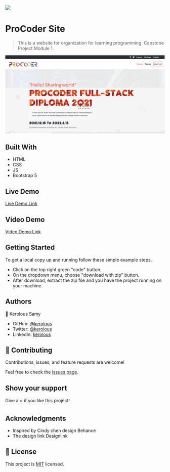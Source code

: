 ![](https://img.shields.io/badge/Microverse-blueviolet)

# ProCoder Site

> This is a website for organization for learning programming. Capstone Project Module 1.

![screenshot](./app_screenshot.png)


## Built With

- HTML
- CSS
- JS
- Bootstrap 5

## Live Demo
[Live Demo Link](https://keroloussamy.github.io/Module1-Capstone/)

## Video Demo
[Video Demo Link](https://www.loom.com/share/5b2f908082564d629f6bbb160fa773df)

## Getting Started

To get a local copy up and running follow these simple example steps.

- Click on the top right green "code" button.
- On the dropdown menu, choose "download with zip" button.
- After download, extract the zip file and you have the project running on your machine.




## Authors

👤 Kerolous Samy

- GitHub: [@kerolous](https://github.com/keroloussamy)
- Twitter: [@kerolous](https://twitter.com/SamyKerolous)
- LinkedIn: [kerolous](https://www.linkedin.com/in/keroloussamy/)

## 🤝 Contributing

Contributions, issues, and feature requests are welcome!

Feel free to check the [issues page](../../issues/).

## Show your support

Give a ⭐️ if you like this project!

## Acknowledgments

- Inspired by Cindy chen design Behance
- The design link Designlink

## 📝 License

This project is [MIT](./MIT.md) licensed.
